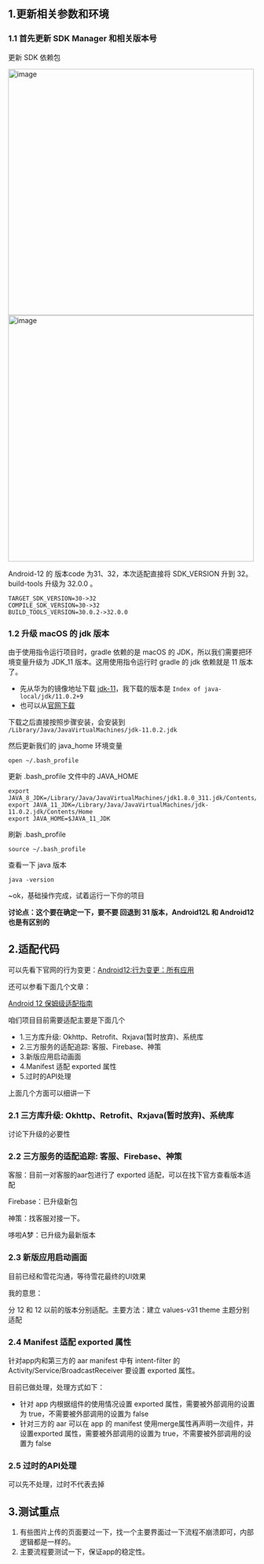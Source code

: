 ## 1.更新相关参数和环境

### 1.1 首先更新 SDK Manager 和相关版本号

更新 SDK 依赖包

<img width="500" alt="image" src="https://user-images.githubusercontent.com/17560388/174991242-e2678462-d79f-4c4a-b3e8-ca4c33dcf9ac.png">

<img width="500" alt="image" src="https://user-images.githubusercontent.com/17560388/174991446-3956de8e-3ef7-4850-839b-2d0eb6623e95.png">

Android-12 的 版本code 为31、32，本次适配直接将 SDK_VERSION 升到 32。build-tools 升级为 32.0.0 。

```shell
TARGET_SDK_VERSION=30->32
COMPILE_SDK_VERSION=30->32
BUILD_TOOLS_VERSION=30.0.2->32.0.0
```
### 1.2 升级 macOS 的 jdk 版本

由于使用指令运行项目时，gradle 依赖的是 macOS 的 JDK，所以我们需要把环境变量升级为 JDK_11 版本。这用使用指令运行时 gradle 的 jdk 依赖就是 11 版本了。

- 先从华为的镜像地址下载 [jdk-11](https://repo.huaweicloud.com/java/jdk/)，我下载的版本是 `Index of java-local/jdk/11.0.2+9`
- 也可以从[官网下载](https://www.oracle.com/java/technologies/downloads/#java11)

下载之后直接按照步骤安装，会安装到 `/Library/Java/JavaVirtualMachines/jdk-11.0.2.jdk`

然后更新我们的 java_home 环境变量

```shell
open ~/.bash_profile
```
更新 .bash_profile 文件中的 JAVA_HOME
```shell
export JAVA_8_JDK=/Library/Java/JavaVirtualMachines/jdk1.8.0_311.jdk/Contents/Home
export JAVA_11_JDK=/Library/Java/JavaVirtualMachines/jdk-11.0.2.jdk/Contents/Home
export JAVA_HOME=$JAVA_11_JDK
```
刷新 .bash_profile
```shell
source ~/.bash_profile
```
查看一下 java 版本

```shell
java -version
```

~ok，基础操作完成，试着运行一下你的项目

**讨论点：这个要在确定一下，要不要 回退到 31 版本，Android12L 和 Android12 也是有区别的**

## 2.适配代码

可以先看下官网的行为变更：[Android12:行为变更：所有应用](https://developer.android.google.cn/about/versions/12/behavior-changes-all)

还可以参看下面几个文章：

[Android 12 保姆级适配指南](https://juejin.cn/post/7093787313095999502#heading-9)

咱们项目目前需要适配主要是下面几个

- 1.三方库升级: Okhttp、Retrofit、Rxjava(暂时放弃)、系统库
- 2.三方服务的适配追踪: 客服、Firebase、神策
- 3.新版应用启动画面
- 4.Manifest 适配 exported 属性
- 5.过时的API处理

上面几个方面可以细讲一下

### 2.1 三方库升级: Okhttp、Retrofit、Rxjava(暂时放弃)、系统库

讨论下升级的必要性

### 2.2 三方服务的适配追踪: 客服、Firebase、神策


客服：目前一对客服的aar包进行了 exported 适配，可以在找下官方查看版本适配

Firebase：已升级新包

神策：找客服对接一下。

哆啦A梦：已升级为最新版本

### 2.3 新版应用启动画面

目前已经和雪花沟通，等待雪花最终的UI效果

我的意思：

分 12 和 12 以前的版本分别适配。主要方法：建立 values-v31 theme 主题分别适配

### 2.4 Manifest 适配 exported 属性

针对app内和第三方的 aar manifest 中有 intent-filter 的 Activity/Service/BroadcastReceiver 要设置 exported 属性。

目前已做处理，处理方式如下：
- 针对 app 内根据组件的使用情况设置 exported 属性，需要被外部调用的设置为 true，不需要被外部调用的设置为 false
- 针对三方的 aar 可以在 app 的 manifest 使用merge属性再声明一次组件，并设置exported 属性，需要被外部调用的设置为 true，不需要被外部调用的设置为 false

### 2.5 过时的API处理

可以先不处理，过时不代表去掉

## 3.测试重点

1. 有些图片上传的页面要过一下，找一个主要界面过一下流程不崩溃即可，内部逻辑都是一样的。
2. 主要流程要测试一下，保证app的稳定性。


